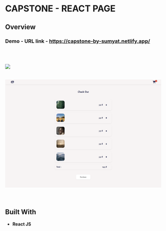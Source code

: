 # CAPSTONE - REACT PAGE

## Overview

  <h3>   Demo - URL link -
    <a href="https://capstone-by-sumyat.netlify.app/">
     https://capstone-by-sumyat.netlify.app/
    </a>
  </h3>

<br/>
<br/>

![](Demo/large-screen.png)
<br/>
<br/>

<div align="center">
<img src="Demo/small-screen.png">
</div>

<br/>
<br/>

## Built With

- **React JS**
